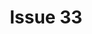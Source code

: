 ---
title: 'Issue 33'
metaDesc: 'A made up agency site that you build if you take Learn Eleventy From Scratch, by Piccalilli'
layout: 'layouts/home.html'
intro:
  eyebrow: 'Digital Marketing is our'
  main: 'Bread & Butter'
  summary: 'Let us help you create the perfect campaign with our multi-faceted team of talented creatives.'
  buttonText: 'See our work'
  buttonUrl: '/work'
  image: '/images/bg/toast.jpg'
  imageAlt: 'Buttered toasted white bread'
primaryCTA:
  title: 'This is an agency that doesn’t actually exist'
  summary: 'One of the core functions of SIRC is to increase research literacy through ongoing trainings and workshops, enhancing ability to better understand and improve social conditions, and contribute to the learning goals of the College.'
  buttonText: 'SOCIAL INNOVATION RESEARCH'
  buttonUrl: 'https://www.centennialcollege.ca/about-centennial/centres-and-institutes/applied-research-innovation-and-entrepreneurship-services/research-and-innovation-centres/social-innovation-research-centre'
featuredWork:
  title: 'Selected work'
  summary: 'Some stuff that should give you an idea of what we’re all about.'
studioFeed:
  title: 'From inside the studio'
---